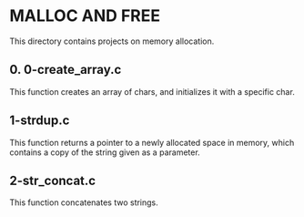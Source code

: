 # MALLOC AND FREE

This directory contains projects on memory allocation.

## 0. 0-create_array.c
This function creates an array of chars, and initializes it with a
specific char.

## 1-strdup.c
This function returns a pointer to a newly allocated space in memory, which
contains a copy of the string given as a parameter.

## 2-str_concat.c
This function concatenates two strings.

